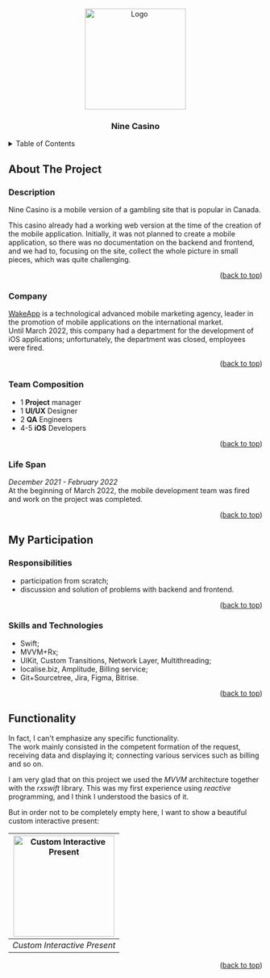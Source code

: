 <a name="readme-top"></a>




<br />
<div align="center">
  <img title="App Icon" src="/Resources/Images/app-icon.JPG" alt="Logo" height="200">
  <h3 align="center">Nine Casino</h3>
</div>




<details>
  <summary>Table of Contents</summary>
  <ol>
    <li>
      <a href="#about-the-project">About The Project</a>
      <ul>
        <li><a href="#description">Description</a></li>
        <li><a href="#company">Company</a></li>
        <li><a href="#team-composition">Team Composition</a></li>
        <li><a href="#life-span">Life Span</a></li>
      </ul>
    </li>
    <li>
      <a href="#my-participation">My Participation</a>
      <ul>
        <li><a href="#responsibilities">Responsibilities</a></li>
        <li><a href="#skills-and-technologies">Skills and Technologies</a></li>
      </ul>
    </li>
    <li>
      <a href="#functionality">Functionality</a>
    </li>
  </ol>
</details>




## About The Project


### Description

Nine Casino is a mobile version of a gambling site that is popular in Canada.  

This casino already had a working web version at the time of the creation of the mobile application. Initially, it was not planned to create a mobile application, so there was no documentation on the backend and frontend, and we had to, focusing on the site, collect the whole picture in small pieces, which was quite challenging.

<p align="right">(<a href="#readme-top">back to top</a>)</p>


### Company

[WakeApp](https://www.wakeapp.com/) is a technological advanced mobile marketing agency, leader in the promotion of mobile applications on the international market.  
Until March 2022, this company had a department for the development of iOS applications; unfortunately, the department was closed, employees were fired.

<p align="right">(<a href="#readme-top">back to top</a>)</p>


### Team Composition

- 1 **Project** manager
- 1 **UI/UX** Designer
- 2 **QA** Engineers
- 4-5 **iOS** Developers

<p align="right">(<a href="#readme-top">back to top</a>)</p>


### Life Span

*December 2021 - February 2022*  
At the beginning of March 2022, the mobile development team was fired and work on the project was completed.

<p align="right">(<a href="#readme-top">back to top</a>)</p>




## My Participation


### Responsibilities

- participation from scratch;
- discussion and solution of problems with backend and frontend.

<p align="right">(<a href="#readme-top">back to top</a>)</p>


### Skills and Technologies

- Swift;
- MVVM+Rx;
- UIKit, Custom Transitions, Network Layer, Multithreading;
- localise.biz, Amplitude, Billing service;
- Git+Sourcetree, Jira, Figma, Bitrise.

<p align="right">(<a href="#readme-top">back to top</a>)</p>




## Functionality


In fact, I can't emphasize any specific functionality.  
The work mainly consisted in the competent formation of the request, receiving data and displaying it; connecting various services such as billing and so on.

I am very glad that on this project we used the *MVVM* architecture together with the *rxswift* library. This was my first experience using *reactive* programming, and I think I understood the basics of it.

But in order not to be completely empty here, I want to show a beautiful custom interactive present:

| <img title="Custom Interactive Present" src="/Resources/GIF/settings-present.gif" width="200"/> |
|:--:|
| *Custom Interactive Present* |

<p align="right">(<a href="#readme-top">back to top</a>)</p>


<br />
